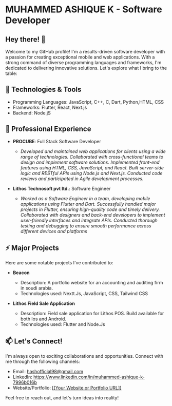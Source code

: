 # MUHAMMED ASHIQUE K - Software Developer

## Hey there! 👋

Welcome to my GitHub profile! I'm a results-driven software developer with a passion for creating exceptional mobile and web applications. With a strong command of diverse programming languages and frameworks, I'm dedicated to delivering innovative solutions. Let's explore what I bring to the table:

## 🚀 Technologies & Tools

- Programming Languages: JavaScript, C++, C, Dart, Python,HTML, CSS
- Frameworks: Flutter, React, Next.js
- Backend: Node.jS

## 💼 Professional Experience

- **PROCUBE**: Full Stack Software Developer
  - *Developed and maintained web applications for clients using a wide range of technologies.
    Collaborated with cross-functional teams to design and implement software solutions.
    Implemented front-end features using HTML, CSS, JavaScript, and React.
    Built server-side logic and RESTful APIs using Node.js and Next.js.
    Conducted code reviews and participated in Agile development processes.*

- **Lithos Technosoft pvt ltd.**: Software Engineer
  - *Worked as a Software Engineer in a team, developing mobile applications using Flutter and Dart.
     Successfully handled major projects in Flutter, ensuring high-quality code and timely delivery.
     Collaborated with designers and back-end developers to implement user-friendly interfaces and integrate APIs.
     Conducted thorough testing and debugging to ensure smooth performance across different devices and platforms*


## ⚡️ Major Projects

Here are some notable projects I've contributed to:

- **Beacon**
  - Description: A portfolio website for an accounting and auditing firm in soudi arabia.
  - Technologies used: Nextt.Js, JavaScript, CSS, Tailwind CSS

- **Lithos Field Sale Application**
  - Description: Field sale application for Lithos POS. Build available for both Ios and Android.
  - Technologies used: Flutter and Node.Js

## 📫 Let's Connect!

I'm always open to exciting collaborations and opportunities. Connect with me through the following channels:

- Email: hashofficial98@gmail.com
- LinkedIn: https://www.linkedin.com/in/muhammed-ashique-k-7996b016b
- Website/Portfolio: [[[Your Website or Portfolio URL]]](https://ashique-haneef.netlify.app/)

Feel free to reach out, and let's turn ideas into reality!
